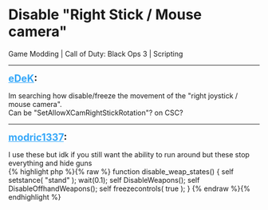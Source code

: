 # Disable "Right Stick / Mouse camera"
Game Modding | Call of Duty: Black Ops 3 | Scripting

---
<strong style="font-size: 1.4em;"><span style="text-decoration: underline;text-decoration-color: #34a7f9;"><span style="color:#34a7f9;">eDeK</span></span>:</strong>

<p>Im searching how disable/freeze the movement of the &quot;right joystick / mouse camera&quot;.<br />Can be &quot;SetAllowXCamRightStickRotation&quot;? on CSC?</p>

---
<strong style="font-size: 1.4em;"><span style="text-decoration: underline;text-decoration-color: #34a7f9;"><span style="color:#34a7f9;">modric1337</span></span>:</strong>

<p>I use these but idk if you still want the ability to run around but these stop everything and hide guns <br />{% highlight php %}{% raw %}
function disable_weap_states()
{
    self setstance( "stand" );
    wait(0.1);
    self DisableWeapons();
    self DisableOffhandWeapons();
    self freezecontrols( true );
}
{% endraw %}{% endhighlight %}
</p>
